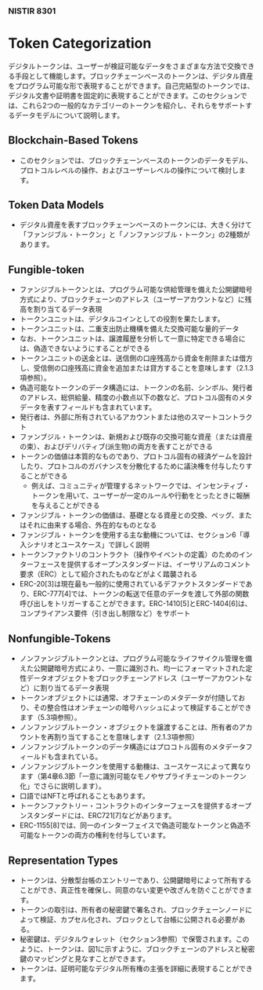 ### NISTIR 8301

# Token Categorization
デジタルトークンは、ユーザーが検証可能なデータをさまざまな方法で交換できる手段として機能します。ブロックチェーンベースのトークンは、デジタル資産をプログラム可能な形で表現することができます。自己完結型のトークンでは、デジタル文書や証明書を固定的に表現することができます。このセクションでは、これら2つの一般的なカテゴリーのトークンを紹介し、それらをサポートするデータモデルについて説明します。

## Blockchain-Based Tokens
- このセクションでは、ブロックチェーンベースのトークンのデータモデル、プロトコルレベルの操作、およびユーザーレベルの操作について検討します。

## Token Data Models
- デジタル資産を表すブロックチェーンベースのトークンには、大きく分けて「ファンジブル・トークン」と「ノンファンジブル・トークン」の2種類があります。

## Fungible-token

- ファンジブルトークンとは、プログラム可能な供給管理を備えた公開鍵暗号方式により、ブロックチェーンのアドレス（ユーザーアカウントなど）に残高を割り当てるデータ表現
- トークンユニットは、デジタルコインとしての役割を果たします。
- トークンユニットは、二重支出防止機構を備えた交換可能な量的データ
- なお、トークンユニットは、譲渡履歴を分析して一意に特定できる場合には、偽造できないようにすることができる
- トークンユニットの送金とは、送信側の口座残高から資金を削除または借方し、受信側の口座残高に資金を追加または貸方することを意味します（2.1.3項参照）。
- 偽造可能なトークンのデータ構造には、トークンの名前、シンボル、発行者のアドレス、総供給量、精度の小数点以下の数など、プロトコル固有のメタデータを表すフィールドも含まれています。
- 発行者は、外部に所有されているアカウントまたは他のスマートコントラクト
- ファンブジル・トークンは、新規および既存の交換可能な資産（または資産の束）、およびデリバティブ(派生物)の両方を表すことができる
- トークンの価値は本質的なものであり、プロトコル固有の経済ゲームを設計したり、プロトコルのガバナンスを分散化するために議決権を付与したりすることができる
    - 例えば、コミュニティが管理するネットワークでは、インセンティブ・トークンを用いて、ユーザーが一定のルールや行動をとったときに報酬を与えることができる
- ファンジブル・トークンの価値は、基礎となる資産との交換、ペッグ、またはそれに由来する場合、外在的なものとなる
- ファンジブル・トークンを使用する主な動機については、セクション6「導入シナリオとユースケース」で詳しく説明
- トークンファクトリのコントラクト（操作やイベントの定義）のためのインターフェースを提供するオープンスタンダードは、イーサリアムのコメント要求（ERC）として紹介されたものなどがよく踏襲される
- ERC-20[3]は現在最も一般的に使用されているデファクトスタンダードであり、ERC-777[4]では、トークンの転送で任意のデータを渡して外部の関数呼び出しをトリガーすることができます。ERC-1410[5]とERC-1404[6]は、コンプライアンス要件（引き出し制限など）をサポート

## Nonfungible-Tokens
- ノンファンジブルトークンとは、プログラム可能なライフサイクル管理を備えた公開鍵暗号方式により、一意に識別され、均一にフォーマットされた定性データオブジェクトをブロックチェーンアドレス（ユーザーアカウントなど）に割り当てるデータ表現
- トークンオブジェクトには通常、オフチェーンのメタデータが付随しており、その整合性はオンチェーンの暗号ハッシュによって検証することができます（5.3項参照）。
- ノンファンジブルトークン・オブジェクトを譲渡することは、所有者のアカウントを再割り当てすることを意味します（2.1.3項参照）
- ノンファンジブルトークンのデータ構造にはプロコトル固有のメタデータフィールドも含まれている。
- ノンファンジブルトークンを使用する動機は、ユースケースによって異なります（第4章6.3節「一意に識別可能なモノやサプライチェーンのトークン化」でさらに説明します）。
- 口語ではNFTと呼ばれることもあります。
- トークンファクトリー・コントラクトのインターフェースを提供するオープンスタンダードには、ERC721[7]などがあります。
- ERC-1155[8]では、同一のインターフェイスで偽造可能なトークンと偽造不可能なトークンの両方の権利を付与しています。

## Representation Types
- トークンは、分散型台帳のエントリーであり、公開鍵暗号によって所有することができ、真正性を確保し、同意のない変更や改ざんを防ぐことができます。
- トークンの取引は、所有者の秘密鍵で署名され、ブロックチェーンノードによって検証、カプセル化され、ブロックとして台帳に公開される必要がある。
- 秘密鍵は、デジタルウォレット（セクション3参照）で保管されます。このように、トークンは、図1に示すように、ブロックチェーンのアドレスと秘密鍵のマッピングと見なすことができます。
- トークンは、証明可能なデジタル所有権の主張を詳細に表現することができます。




